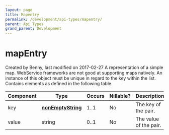 ```yaml
---
layout: page
title: Mapentry
permalink: /development/api-types/mapentry/
parent: Api Types
grand_parent: Development
---
```




# mapEntry 
Created by Benny, last modified on 2017-02-27
A representation of a simple map. WebService frameworks are not good at
supporting maps natively. An instance of this object must be unique in
regard to the key within the list.  
Contains elements as defined in the following table.

| Component | Type                                  | Occurs | Nillable? | Description            |
|-----------|---------------------------------------|--------|-----------|------------------------|
| key       | **[nonEmptyString](simple-types...)** | 1..1   | No        | The key of the pair.   |
| value     | string                                | 0..1   | No        | The value of the pair. |


